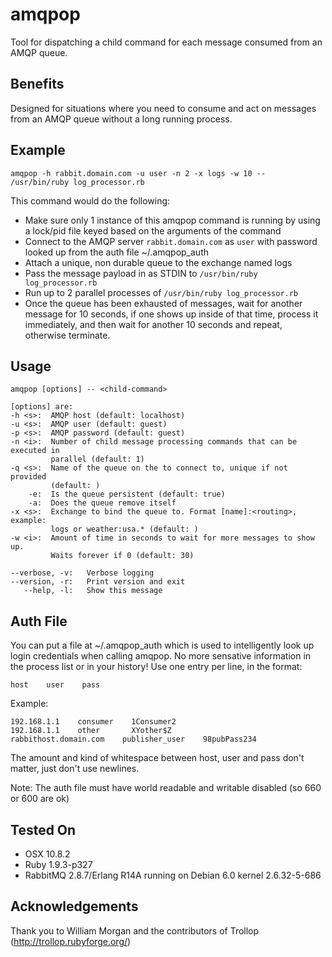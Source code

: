 amqpop
======

Tool for dispatching a child command for each message consumed from an AMQP
queue.


Benefits
--------

Designed for situations where you need to consume and act on messages from an
AMQP queue without a long running process.


Example
-------

    amqpop -h rabbit.domain.com -u user -n 2 -x logs -w 10 -- /usr/bin/ruby log_processor.rb

This command would do the following:

- Make sure only 1 instance of this amqpop command is running by using a
lock/pid file keyed based on the arguments of the command
- Connect to the AMQP server `rabbit.domain.com` as `user` with password looked
up from the auth file ~/.amqpop_auth
- Attach a unique, non durable queue to the exchange named logs
- Pass the message payload in as STDIN to `/usr/bin/ruby log_processor.rb`
- Run up to 2 parallel processes of `/usr/bin/ruby log_processor.rb`
- Once the queue has been exhausted of messages, wait for another message for 10
seconds, if one shows up inside of that time, process it immediately, and then
wait for another 10 seconds and repeat, otherwise terminate.


Usage
-----

    amqpop [options] -- <child-command>

    [options] are:
    -h <s>:  AMQP host (default: localhost)
    -u <s>:  AMQP user (default: guest)
    -p <s>:  AMQP password (default: guest)
    -n <i>:  Number of child message processing commands that can be executed in
             parallel (default: 1)
    -q <s>:  Name of the queue on the to connect to, unique if not provided
             (default: )
        -e:  Is the queue persistent (default: true)
        -a:  Does the queue remove itself
    -x <s>:  Exchange to bind the queue to. Format [name]:<routing>, example:
             logs or weather:usa.* (default: )
    -w <i>:  Amount of time in seconds to wait for more messages to show up.
             Waits forever if 0 (default: 30)

    --verbose, -v:   Verbose logging
    --version, -r:   Print version and exit
       --help, -l:   Show this message


Auth File
---------

You can put a file at ~/.amqpop_auth which is used to intelligently look up
login credentials when calling amqpop. No more sensative information in the
process list or in your history! Use one entry per line, in the format:

    host    user    pass

Example:

    192.168.1.1    consumer    1Consumer2
    192.168.1.1    other       XYother$Z
    rabbithost.domain.com    publisher_user    98pubPass234

The amount and kind of whitespace between host, user and pass don't matter, just
don't use newlines.

Note: The auth file must have world readable and writable disabled (so 660 or
600 are ok)


Tested On
---------
* OSX 10.8.2
* Ruby 1.9.3-p327
* RabbitMQ 2.8.7/Erlang R14A running on Debian 6.0 kernel 2.6.32-5-686


Acknowledgements
----------------

Thank you to William Morgan and the contributors of Trollop
(http://trollop.rubyforge.org/)

